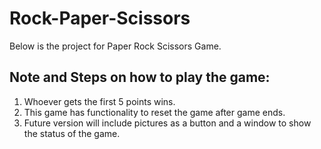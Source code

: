 # Rock-Paper-Scissors
Below is the project for Paper Rock Scissors Game. 

## Note and Steps on how to play the game: 
1. Whoever gets the first 5 points wins. 
2. This game has functionality to reset the game after game ends. 
3. Future version will include pictures as a button and a window to show the status of the game. 